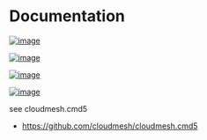 Documentation
=============


[![image](https://img.shields.io/travis/TankerHQ/cloudmesh-data.svg?branch=main)](https://travis-ci.org/TankerHQ/cloudmesn-data)

[![image](https://img.shields.io/pypi/pyversions/cloudmesh-data.svg)](https://pypi.org/project/cloudmesh-data)

[![image](https://img.shields.io/pypi/v/cloudmesh-data.svg)](https://pypi.org/project/cloudmesh-data/)

[![image](https://img.shields.io/github/license/TankerHQ/python-cloudmesh-data.svg)](https://github.com/TankerHQ/python-cloudmesh-data/blob/main/LICENSE)

see cloudmesh.cmd5

* https://github.com/cloudmesh/cloudmesh.cmd5
